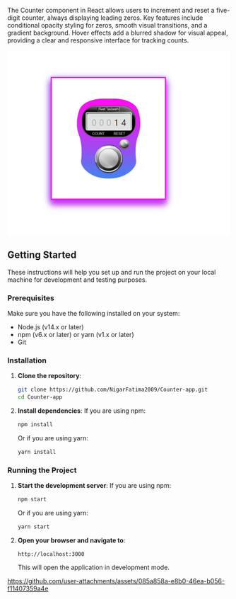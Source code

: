 
The Counter component in React allows users to increment and reset a five-digit counter, always displaying leading zeros. Key features include conditional opacity styling for zeros, smooth visual transitions, and a gradient background. Hover effects add a blurred shadow for visual appeal, providing a clear and responsive interface for tracking counts.

<a>
  <img src="src/Counter-app.png" alt="Example Image">
</a>

## Getting Started

These instructions will help you set up and run the project on your local machine for development and testing purposes.

### Prerequisites

Make sure you have the following installed on your system:

- Node.js (v14.x or later)
- npm (v6.x or later) or yarn (v1.x or later)
- Git

### Installation

1. **Clone the repository**:
    ```bash
    git clone https://github.com/NigarFatima2009/Counter-app.git
    cd Counter-app
    ```

2. **Install dependencies**:
    If you are using npm:
    ```bash
    npm install
    ```
    Or if you are using yarn:
    ```bash
    yarn install
    ```

### Running the Project

1. **Start the development server**:
    If you are using npm:
    ```bash
    npm start
    ```
    Or if you are using yarn:
    ```bash
    yarn start
    ```

2. **Open your browser and navigate to**:
    ```
    http://localhost:3000
    ```

    This will open the application in development mode.


https://github.com/user-attachments/assets/085a858a-e8b0-46ea-b056-f11407359a4e

